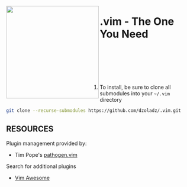 <p>
<img src="https://media.giphy.com/media/xT9IgzUuC5Ss6ZnTEs/giphy-downsized-large.gif" width="250" align="left"></img>
<h1>.vim - The One You Need</h1>
</p>
<br>
<br>
<br>
<br>
<br>

1. To install, be sure to clone all submodules into your `~/.vim` directory

```bash
git clone --recurse-submodules https://github.com/dzoladz/.vim.git
```

## RESOURCES

Plugin management provided by:
- Tim Pope's [pathogen.vim](https://github.com/tpope/vim-pathogen)

Search for additional plugins
- [Vim Awesome](https://vimawesome.com/)
